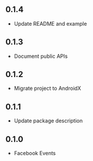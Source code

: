## 0.1.4

* Update README and example

## 0.1.3

* Document public APIs

## 0.1.2

* Migrate project to AndroidX

## 0.1.1

* Update package description

## 0.1.0

* Facebook Events
